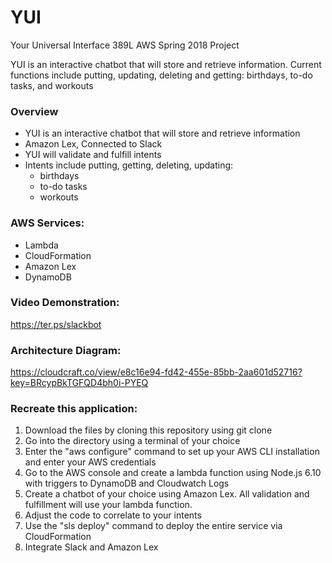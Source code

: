 # YUI
Your Universal Interface
389L AWS Spring 2018 Project

YUI is an interactive chatbot that will store and retrieve information. Current functions include putting, updating, deleting and getting: birthdays, to-do tasks, and workouts

<!-- @import "[TOC]" {cmd="toc" depthFrom=1 depthTo=3 orderedList=false} -->

### Overview
* YUI is an interactive chatbot that will store and retrieve information
* Amazon Lex, Connected to Slack
* YUI will validate and fulfill intents
* Intents include putting, getting, deleting, updating:
  * birthdays
  * to-do tasks
  * workouts
  
<!-- /code_chunk_output -->
### AWS Services:
* Lambda
* CloudFormation
* Amazon Lex
* DynamoDB

### Video Demonstration:
https://ter.ps/slackbot 

### Architecture Diagram:
https://cloudcraft.co/view/e8c16e94-fd42-455e-85bb-2aa601d52716?key=BRcypBkTGFQD4bh0i-PYEQ

### Recreate this application:
1. Download the files by cloning this repository using git clone
2. Go into the directory using a terminal of your choice
3. Enter the "aws configure" command to set up your AWS CLI installation and enter your AWS credentials
4. Go to the AWS console and create a lambda function using Node.js 6.10 with triggers to DynamoDB and Cloudwatch Logs
5. Create a chatbot of your choice using Amazon Lex. All validation and fulfillment will use your lambda function.
6. Adjust the code to correlate to your intents
7. Use the "sls deploy" command to deploy the entire service via CloudFormation
8. Integrate Slack and Amazon Lex
